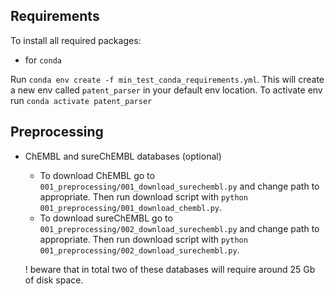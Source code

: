 ## Requirements

To install all required packages:
- for `conda`

Run `conda env create -f min_test_conda_requirements.yml`. This will create a new env called `patent_parser` in your default env location. To activate env run `conda activate patent_parser`

## Preprocessing
- ChEMBL and sureChEMBL databases (optional)
    - To download ChEMBL go to `001_preprocessing/001_download_surechembl.py` and change path to appropriate. Then run download script with `python 001_preprocessing/001_download_chembl.py`.
    - To download sureChEMBL go to `001_preprocessing/002_download_surechembl.py` and change path to appropriate. Then run download script with `python 001_preprocessing/002_download_surechembl.py`.

    ! beware that in total two of these databases will require around 25 Gb of disk space.